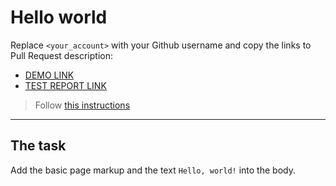 # Hello world
Replace `<your_account>` with your Github username and copy the links to Pull Request description:
- [DEMO LINK](https://CharAnagn.github.io/CharAnagn/layout_hello-world)
- [TEST REPORT LINK](https://CharAnagn.github.io/layout_hello-world/report/html_report/)

> Follow [this instructions](https://mate-academy.github.io/layout_task-guideline/#how-to-solve-the-layout-tasks-on-github)
___

## The task
Add the basic page markup and the text `Hello, world!` into the body.
